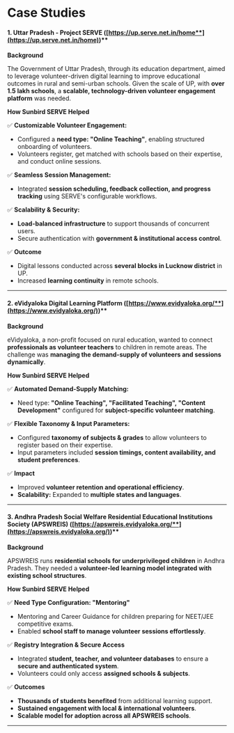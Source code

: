 # Case Studies

#### **1. Uttar Pradesh - Project SERVE (**[**https://up.serve.net.in/home**](https://up.serve.net.in/home)**)**

**Background**

The Government of Uttar Pradesh, through its education department, aimed to leverage volunteer-driven digital learning to improve educational outcomes in rural and semi-urban schools. Given the scale of UP, with **over 1.5 lakh schools**, a **scalable, technology-driven volunteer engagement platform** was needed.

**How Sunbird SERVE Helped**

✅ **Customizable Volunteer Engagement:**

* Configured a **need type: "Online Teaching"**, enabling structured onboarding of volunteers.
* Volunteers register, get matched with schools based on their expertise, and conduct online sessions.

✅ **Seamless Session Management:**

* Integrated **session scheduling, feedback collection, and progress tracking** using SERVE's configurable workflows.

✅ **Scalability & Security:**

* **Load-balanced infrastructure** to support thousands of concurrent users.
* Secure authentication with **government & institutional access control**.

✅ **Outcome**

* Digital lessons conducted across **several blocks in Lucknow district** in UP.
* Increased **learning continuity** in remote schools.

***

#### **2. eVidyaloka Digital Learning Platform (**[**https://www.evidyaloka.org/**](https://www.evidyaloka.org/)**)**

**Background**

eVidyaloka, a non-profit focused on rural education, wanted to connect **professionals as volunteer teachers** to children in remote areas. The challenge was **managing the demand-supply of volunteers and sessions dynamically**.

**How Sunbird SERVE Helped**

✅ **Automated Demand-Supply Matching:**

* Need type: **"Online Teaching", "Facilitated Teaching", "Content Development"** configured for **subject-specific volunteer matching**.

✅ **Flexible Taxonomy & Input Parameters:**

* Configured **taxonomy of subjects & grades** to allow volunteers to register based on their expertise.
* Input parameters included **session timings, content availability, and student preferences**.

✅ **Impact**

* Improved **volunteer retention and operational efficiency**.
* **Scalability:** Expanded to **multiple states and languages**.

***

#### **3. Andhra Pradesh Social Welfare Residential Educational Institutions Society (APSWREIS) (**[**https://apswreis.evidyaloka.org/**](https://apswreis.evidyaloka.org/)**)**

**Background**

APSWREIS runs **residential schools for underprivileged children** in Andhra Pradesh. They needed a **volunteer-led learning model integrated with existing school structures**.

**How Sunbird SERVE Helped**

✅ **Need Type Configuration: "Mentoring"**

* Mentoring and Career Guidance for children preparing for NEET/JEE competitive exams.
* Enabled **school staff to manage volunteer sessions effortlessly**.

✅ **Registry Integration & Secure Access**

* Integrated **student, teacher, and volunteer databases** to ensure a **secure and authenticated system**.
* Volunteers could only access **assigned schools & subjects**.

✅ **Outcomes**

* **Thousands of students benefited** from additional learning support.
* **Sustained engagement with local & international volunteers**.
* **Scalable model for adoption across all APSWREIS schools**.

***

